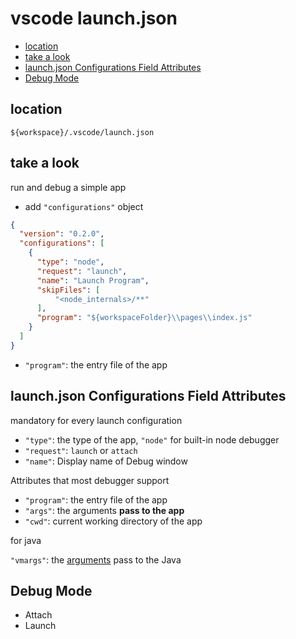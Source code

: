 # vscode launch.json

* [location](#location)
* [take a look](#take-a-look)
* [launch.json Configurations Field Attributes](#launch.json-configurations-field-attributes)
* [Debug Mode](#debug-mode)

## location

`${workspace}/.vscode/launch.json`

## take a look

run and debug a simple app

- add `"configurations"` object

```json
{
  "version": "0.2.0",
  "configurations": [
    {
      "type": "node",
      "request": "launch",
      "name": "Launch Program",
      "skipFiles": [
          "<node_internals>/**"
      ],
      "program": "${workspaceFolder}\\pages\\index.js"
    }
  ]
}
```

- `"program"`: the entry file of the app

## launch.json Configurations Field Attributes

mandatory for every launch configuration

- `"type"`: the type of the app, `"node"` for built-in node debugger
- `"request"`: `launch` or `attach`
- `"name"`: Display name of Debug window

Attributes that most debugger support

- `"program"`: the entry file of the app
- `"args"`: the arguments **pass to the app**
- `"cwd"`: current working directory of the app

for java

`"vmargs"`: the [arguments](java-command-java-options.md) pass to the Java

## Debug Mode

- Attach
- Launch

